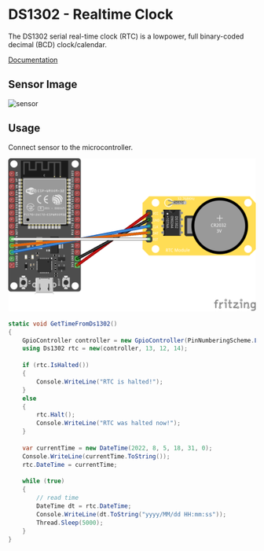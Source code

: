 # DS1302 - Realtime Clock
The DS1302 serial real-time clock (RTC) is a lowpower, full binary-coded decimal (BCD) clock/calendar.

[Documentation](https://www.hobbytronics.co.uk/datasheets/DS1302.pdf)

## Sensor Image

![sensor](sensor.png)

## Usage

Connect sensor to the microcontroller.

![connection](Ds1302.png)

```csharp
static void GetTimeFromDs1302()
{
    GpioController controller = new GpioController(PinNumberingScheme.Logical);
    using Ds1302 rtc = new(controller, 13, 12, 14);

    if (rtc.IsHalted())
    {
        Console.WriteLine("RTC is halted!");
    }
    else
    {
        rtc.Halt();
        Console.WriteLine("RTC was halted now!");
    }

    var currentTime = new DateTime(2022, 8, 5, 18, 31, 0);
    Console.WriteLine(currentTime.ToString());
    rtc.DateTime = currentTime;

    while (true)
    {
        // read time
        DateTime dt = rtc.DateTime;
        Console.WriteLine(dt.ToString("yyyy/MM/dd HH:mm:ss"));
        Thread.Sleep(5000);
    }
}
```
